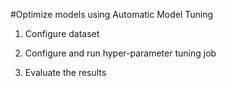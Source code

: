 #Optimize models using Automatic Model Tuning

1. Configure dataset

2. Configure and run hyper-parameter tuning job

3. Evaluate the results
